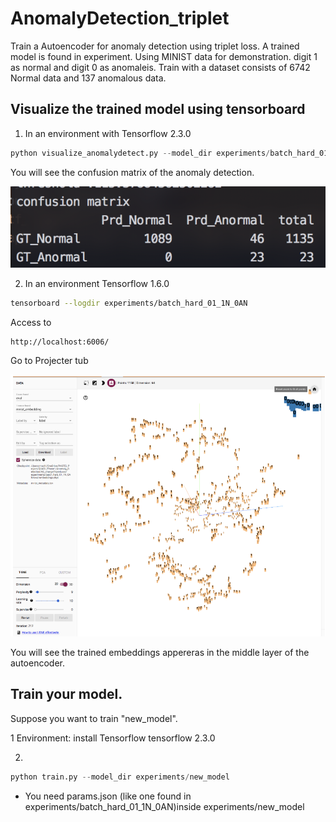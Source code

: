 # AnomalyDetection_triplet


Train a Autoencoder for anomaly detection using triplet loss.
A trained model is found in experiment.
Using MINIST data for demonstration.
digit 1 as normal and digit 0 as anomaleis.
Train with a dataset consists of 6742 Normal data and 137 anomalous data.


## Visualize the trained model using tensorboard

1. In an environment with Tensorflow 2.3.0 

```python
python visualize_anomalydetect.py --model_dir experiments/batch_hard_01_1N_0AN

```

You will see the confusion matrix of the anomaly detection. 

![Alt text](images/confusionMatrix.png?raw=true)

2. In an environment Tensorflow 1.6.0 
```bash
tensorboard --logdir experiments/batch_hard_01_1N_0AN
```

Access to 
```
http://localhost:6006/
```
Go to Projecter tub

![Alt text](images/emb.png?raw=true)

You will see the trained embeddings appereras in the middle layer of the autoencoder.



## Train your model.

Suppose you want to train "new_model".

1 Environment: install Tensorflow tensorflow 2.3.0  

2. 
```python
python train.py --model_dir experiments/new_model
```
* You need params.json (like one found in experiments/batch_hard_01_1N_0AN)inside experiments/new_model



